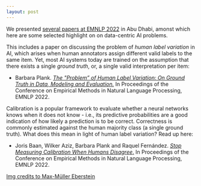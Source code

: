 ```yaml
---
layout: post
---
```


We presented [several papers at EMNLP 2022](https://twitter.com/MaiNLPlab/status/1600795488605073409) in Abu Dhabi, amonst which here are some selected highlight on on data-centric AI problems. 

This includes a paper on discussing the problem of *human label variation* in AI, which arises when human annotators assign different valid labels to the same item. Yet, most AI systems today are trained on the assumption that there exists a single *ground truth*, or, a single valid interpretation per item:

- Barbara Plank. [*The "Problem” of Human Label Variation: On Ground Truth in Data, Modeling and Evaluation.*](https://aclanthology.org/2022.emnlp-main.731/) In Proceedings of the Conference on Empirical Methods in Natural Language Processing, EMNLP 2022.

Calibration is a popular framework to evaluate whether a neural networks knows when it does not know - i.e., its predictive probabilities are a good indication of how likely a prediction is to be correct. Correctness is commonly estimated against the human majority class (a single ground truth). What does this mean in light of human label variation? Read up here:

- Joris Baan, Wilker Aziz, Barbara Plank and Raquel Fernández. [*Stop Measuring Calibration When Humans Disagree*.](https://aclanthology.org/2022.emnlp-main.124/) In Proceedings of the Conference on Empirical Methods in Natural Language Processing, EMNLP 2022. 



[Img credits to Max-Müller Eberstein](https://twitter.com/mxmeij/status/1601832608073388032)
